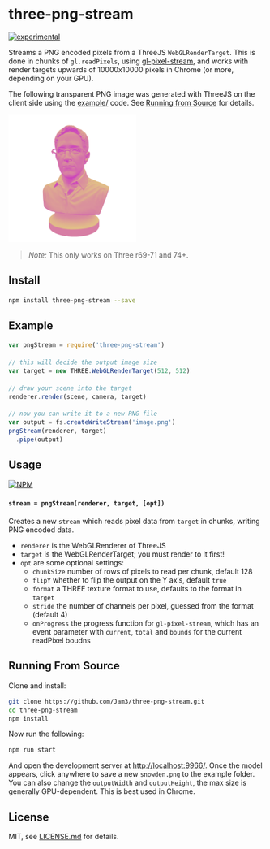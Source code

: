 # three-png-stream

[![experimental](http://badges.github.io/stability-badges/dist/experimental.svg)](http://github.com/badges/stability-badges)

Streams a PNG encoded pixels from a ThreeJS `WebGLRenderTarget`. This is done in chunks of `gl.readPixels`, using [gl-pixel-stream](https://github.com/Jam3/gl-pixel-stream), and works with render targets upwards of 10000x10000 pixels in Chrome (or more, depending on your GPU).

The following transparent PNG image was generated with ThreeJS on the client side using the [example/](./example) code. See [Running from Source](#running-from-source) for details.

<img src="example/snowden.png" width="50%" />

> *Note:* This only works on Three r69-71 and 74+.

## Install

```sh
npm install three-png-stream --save
```

## Example

```js
var pngStream = require('three-png-stream')

// this will decide the output image size
var target = new THREE.WebGLRenderTarget(512, 512)

// draw your scene into the target
renderer.render(scene, camera, target)

// now you can write it to a new PNG file
var output = fs.createWriteStream('image.png')
pngStream(renderer, target)
  .pipe(output)
```

## Usage

[![NPM](https://nodei.co/npm/three-png-stream.png)](https://www.npmjs.com/package/three-png-stream)

#### `stream = pngStream(renderer, target, [opt])`

Creates a new `stream` which reads pixel data from `target` in chunks, writing PNG encoded data.

- `renderer` is the WebGLRenderer of ThreeJS
- `target` is the WebGLRenderTarget; you must render to it first!
- `opt` are some optional settings:
  - `chunkSize` number of rows of pixels to read per chunk, default 128
  - `flipY` whether to flip the output on the Y axis, default `true`
  - `format` a THREE texture format to use, defaults to the format in `target`
  - `stride` the number of channels per pixel, guessed from the format (default 4)
  - `onProgress` the progress function for `gl-pixel-stream`, which has an event parameter with `current`, `total` and `bounds` for the current readPixel boudns

## Running From Source

Clone and install:

```sh
git clone https://github.com/Jam3/three-png-stream.git
cd three-png-stream
npm install
```

Now run the following:

```sh
npm run start
```

And open the development server at [http://localhost:9966/](http://localhost:9966/). Once the model appears, click anywhere to save a new `snowden.png` to the example folder. You can also change the `outputWidth` and `outputHeight`, the max size is generally GPU-dependent. This is best used in Chrome.

## License

MIT, see [LICENSE.md](http://github.com/Jam3/three-png-stream/blob/master/LICENSE.md) for details.
